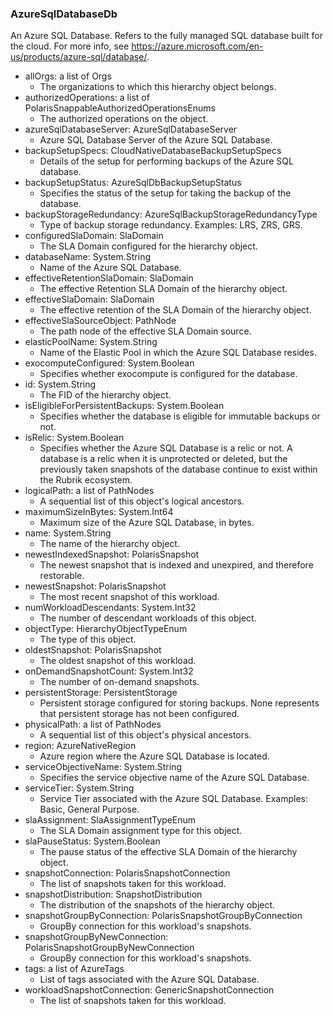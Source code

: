 ### AzureSqlDatabaseDb
An Azure SQL Database. Refers to the fully managed SQL database built for the cloud. For more info, see https://azure.microsoft.com/en-us/products/azure-sql/database/.

- allOrgs: a list of Orgs
  - The organizations to which this hierarchy object belongs.
- authorizedOperations: a list of PolarisSnappableAuthorizedOperationsEnums
  - The authorized operations on the object.
- azureSqlDatabaseServer: AzureSqlDatabaseServer
  - Azure SQL Database Server of the Azure SQL Database.
- backupSetupSpecs: CloudNativeDatabaseBackupSetupSpecs
  - Details of the setup for performing backups of the Azure SQL database.
- backupSetupStatus: AzureSqlDbBackupSetupStatus
  - Specifies the status of the setup for taking the backup of the database.
- backupStorageRedundancy: AzureSqlBackupStorageRedundancyType
  - Type of backup storage redundancy. Examples: LRS, ZRS, GRS.
- configuredSlaDomain: SlaDomain
  - The SLA Domain configured for the hierarchy object.
- databaseName: System.String
  - Name of the Azure SQL Database.
- effectiveRetentionSlaDomain: SlaDomain
  - The effective Retention SLA Domain of the hierarchy object.
- effectiveSlaDomain: SlaDomain
  - The effective retention of the SLA Domain of the hierarchy object.
- effectiveSlaSourceObject: PathNode
  - The path node of the effective SLA Domain source.
- elasticPoolName: System.String
  - Name of the Elastic Pool in which the Azure SQL Database resides.
- exocomputeConfigured: System.Boolean
  - Specifies whether exocompute is configured for the database.
- id: System.String
  - The FID of the hierarchy object.
- isEligibleForPersistentBackups: System.Boolean
  - Specifies whether the database is eligible for immutable backups or not.
- isRelic: System.Boolean
  - Specifies whether the Azure SQL Database is a relic or not. A database is a relic when it is unprotected or deleted, but the previously taken snapshots of the database continue to exist within the Rubrik ecosystem.
- logicalPath: a list of PathNodes
  - A sequential list of this object's logical ancestors.
- maximumSizeInBytes: System.Int64
  - Maximum size of the Azure SQL Database, in bytes.
- name: System.String
  - The name of the hierarchy object.
- newestIndexedSnapshot: PolarisSnapshot
  - The newest snapshot that is indexed and unexpired, and therefore restorable.
- newestSnapshot: PolarisSnapshot
  - The most recent snapshot of this workload.
- numWorkloadDescendants: System.Int32
  - The number of descendant workloads of this object.
- objectType: HierarchyObjectTypeEnum
  - The type of this object.
- oldestSnapshot: PolarisSnapshot
  - The oldest snapshot of this workload.
- onDemandSnapshotCount: System.Int32
  - The number of on-demand snapshots.
- persistentStorage: PersistentStorage
  - Persistent storage configured for storing backups. None represents that persistent storage has not been configured.
- physicalPath: a list of PathNodes
  - A sequential list of this object's physical ancestors.
- region: AzureNativeRegion
  - Azure region where the Azure SQL Database is located.
- serviceObjectiveName: System.String
  - Specifies the service objective name of the Azure SQL Database.
- serviceTier: System.String
  - Service Tier associated with the Azure SQL Database. Examples: Basic, General Purpose.
- slaAssignment: SlaAssignmentTypeEnum
  - The SLA Domain assignment type for this object.
- slaPauseStatus: System.Boolean
  - The pause status of the effective SLA Domain of the hierarchy object.
- snapshotConnection: PolarisSnapshotConnection
  - The list of snapshots taken for this workload.
- snapshotDistribution: SnapshotDistribution
  - The distribution of the snapshots of the hierarchy object.
- snapshotGroupByConnection: PolarisSnapshotGroupByConnection
  - GroupBy connection for this workload's snapshots.
- snapshotGroupByNewConnection: PolarisSnapshotGroupByNewConnection
  - GroupBy connection for this workload's snapshots.
- tags: a list of AzureTags
  - List of tags associated with the Azure SQL Database.
- workloadSnapshotConnection: GenericSnapshotConnection
  - The list of snapshots taken for this workload.
